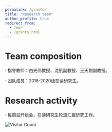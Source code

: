 ```yaml
---
permalink: /grants/
title: "Research team"
author_profile: true
redirect_from: 
  - /md/
  - /grants.html
---
```


# Team composition 

·     指导教师：白光伟教授、沈航副教授、王天荆副教授。

·     团队成员：2018-2020级在读研究生。

# Research activity

·     每周召开组会，在读研究生轮流汇报研究工作。

![Visitor Count](https://profile-counter.glitch.me/wang-tianjing/count.svg)